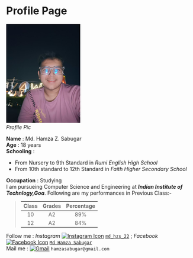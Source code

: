 # Profile Page

<img src="https://github.com/md-hzs-22/md-hzs-22.github.io/blob/main/Photo%20from%20Mo%20Hamza%20Sabugar.jpg" alt="Profile pic" width="200" ><br><i>Profile Pic</i>

**Name** : Md. Hamza Z. Sabugar  
**Age** : 18 years  
**Schooling** : 
- From Nursery to 9th Standard in *Rumi English High School*
- From 10th standard to 12th Standard in *Faith Higher Secondary School*

**Occupation** : Studying  
I am pursueing Computer Science and Engineering at ***Indian Institute of Technlogy,Goa***.
Following are my performances in Previous Class:-

>| Class | Grades | Percentage|
>|:------:|:-------:|:--------:|
>|10|A2|89%|
>|12|A2|84%|

Follow me : *Instagram*  <a href="https://www.instagram.com/md_hzs_22/"><img src="https://cdn4.iconfinder.com/data/icons/social-media-2210/24/Instagram-512.png" alt="Instagram Icon" width="25" ></a>  <a href="https://www.instagram.com/md_hzs_22/">`md_hzs_22`</a> ; *Facebook*  <a href="https://www.facebook.com/profile.php?id=100068268500657"><img src="https://1000logos.net/wp-content/uploads/2021/04/Facebook-logo.png" alt="Facebook Icon" width="35" ></a> <a href="https://www.facebook.com/profile.php?id=100068268500657">`Md Hamza Sabugar`</a>  
Mail me : <a href="https://mail.google.com/mail/u/0/#inbox?compose=CllgCKCDBlbNwDLwQHHtMwvqXmXjXJdzlxJhtjkLKQDMdmDtJHKGDSfjBHnBLTJJsvSKwqMVTwL"><img src="https://1000logos.net/wp-content/uploads/2021/05/Gmail-logo.png" width="35" alt="Gmail" ></a> `hamzasabugar@gmail.com`
